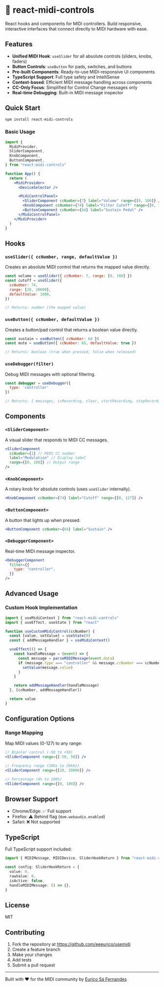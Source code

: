 # 🎹 react-midi-controls

React hooks and components for MIDI controllers. Build responsive, interactive interfaces that connect directly to MIDI hardware with ease.

## Features

- **Unified MIDI Hook**: `useSlider` for all absolute controls (sliders, knobs, faders)
- **Button Controls**: `useButton` for pads, switches, and buttons
- **Pre-built Components**: Ready-to-use MIDI-responsive UI components
- **TypeScript Support**: Full type safety and IntelliSense
- **Context-based**: Efficient MIDI message handling across components
- **CC-Only Focus**: Simplified for Control Change messages only
- **Real-time Debugging**: Built-in MIDI message inspector

## Quick Start

```bash
npm install react-midi-controls
```

### Basic Usage

```jsx
import {
  MidiProvider,
  SliderComponent,
  KnobComponent,
  ButtonComponent,
} from "react-midi-controls"

function App() {
  return (
    <MidiProvider>
      <DeviceSelector />

      <MidiControlPanel>
        <SliderComponent ccNumber={7} label="Volume" range={[0, 100]} />
        <KnobComponent ccNumber={74} label="Filter Cutoff" range={[0, 127]} />
        <ButtonComponent ccNumber={64} label="Sustain Pedal" />
      </MidiControlPanel>
    </MidiProvider>
  )
}
```

## Hooks

### `useSlider({ ccNumber, range, defaultValue })`

Creates an absolute MIDI control that returns the mapped value directly.

```jsx
const volume = useSlider({ ccNumber: 7, range: [0, 100] })
const cutoff = useSlider({
  ccNumber: 74,
  range: [20, 20000],
  defaultValue: 1000,
})

// Returns: number (the mapped value)
```

### `useButton({ ccNumber, defaultValue })`

Creates a button/pad control that returns a boolean value directly.

```jsx
const sustain = useButton({ ccNumber: 64 })
const mute = useButton({ ccNumber: 65, defaultValue: true })

// Returns: boolean (true when pressed, false when released)
```

### `useDebugger(filter)`

Debug MIDI messages with optional filtering.

```jsx
const debugger = useDebugger({
  type: 'controller'
})

// Returns: { messages, isRecording, clear, startRecording, stopRecording }
```

## Components

### `<SliderComponent>`

A visual slider that responds to MIDI CC messages.

```jsx
<SliderComponent
  ccNumber={1} // MIDI CC number
  label="Modulation" // Display label
  range={[0, 100]} // Output range
/>
```

### `<KnobComponent>`

A rotary knob for absolute controls (uses `useSlider` internally).

```jsx
<KnobComponent ccNumber={74} label="Cutoff" range={[0, 127]} />
```

### `<ButtonComponent>`

A button that lights up when pressed.

```jsx
<ButtonComponent ccNumber={64} label="Sustain" />
```

### `<DebuggerComponent>`

Real-time MIDI message inspector.

```jsx
<DebuggerComponent
  filter={{
    type: "controller",
  }}
/>
```

## Advanced Usage

### Custom Hook Implementation

```jsx
import { useMidiContext } from "react-midi-controls"
import { useEffect, useState } from "react"

function useCustomMidiControl(ccNumber) {
  const [value, setValue] = useState(0)
  const { addMessageHandler } = useMidiContext()

  useEffect(() => {
    const handleMessage = (event) => {
      const message = parseMIDIMessage(event.data)
      if (message.type === "controller" && message.ccNumber === ccNumber) {
        setValue(message.value)
      }
    }

    return addMessageHandler(handleMessage)
  }, [ccNumber, addMessageHandler])

  return value
}
```

## Configuration Options

### Range Mapping

Map MIDI values (0-127) to any range:

```jsx
// Bipolar control (-50 to +50)
<SliderComponent range={[-50, 50]} />

// Frequency range (20Hz to 20kHz)
<SliderComponent range={[20, 20000]} />

// Percentage (0% to 100%)
<SliderComponent range={[0, 100]} />
```

## Browser Support

- Chrome/Edge: ✅ Full support
- Firefox: ⚠️ Behind flag (`dom.webaudio.enabled`)
- Safari: ❌ Not supported

## TypeScript

Full TypeScript support included:

```typescript
import { MIDIMessage, MIDIDevice, SliderHookReturn } from "react-midi-controls"

const config: SliderHookReturn = {
  value: 0,
  rawValue: 0,
  isActive: false,
  handleMIDIMessage: () => {},
}
```

## License

MIT

## Contributing

1. Fork the repository at https://github.com/eeeurico/usemidi
2. Create a feature branch
3. Make your changes
4. Add tests
5. Submit a pull request

---

Built with ❤️ for the MIDI community by [Eurico Sá Fernandes](https://github.com/eeeurico)
